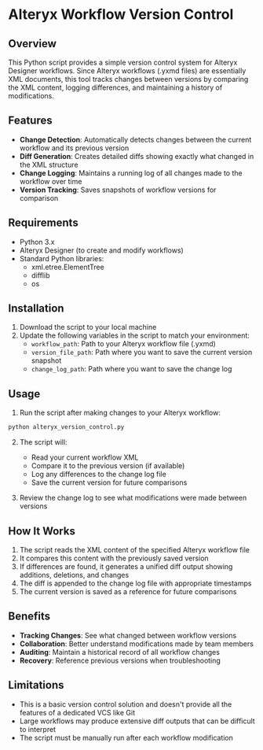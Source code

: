 # Alteryx Workflow Version Control

## Overview

This Python script provides a simple version control system for Alteryx Designer workflows. Since Alteryx workflows (.yxmd files) are essentially XML documents, this tool tracks changes between versions by comparing the XML content, logging differences, and maintaining a history of modifications.

## Features

- **Change Detection**: Automatically detects changes between the current workflow and its previous version
- **Diff Generation**: Creates detailed diffs showing exactly what changed in the XML structure
- **Change Logging**: Maintains a running log of all changes made to the workflow over time
- **Version Tracking**: Saves snapshots of workflow versions for comparison

## Requirements

- Python 3.x
- Alteryx Designer (to create and modify workflows)
- Standard Python libraries:
  - xml.etree.ElementTree
  - difflib
  - os

## Installation

1. Download the script to your local machine
2. Update the following variables in the script to match your environment:
   - `workflow_path`: Path to your Alteryx workflow file (.yxmd)
   - `version_file_path`: Path where you want to save the current version snapshot
   - `change_log_path`: Path where you want to save the change log

## Usage

1. Run the script after making changes to your Alteryx workflow:

```bash
python alteryx_version_control.py
```

2. The script will:
   - Read your current workflow XML
   - Compare it to the previous version (if available)
   - Log any differences to the change log file
   - Save the current version for future comparisons

3. Review the change log to see what modifications were made between versions

## How It Works

1. The script reads the XML content of the specified Alteryx workflow file
2. It compares this content with the previously saved version
3. If differences are found, it generates a unified diff output showing additions, deletions, and changes
4. The diff is appended to the change log file with appropriate timestamps
5. The current version is saved as a reference for future comparisons

## Benefits

- **Tracking Changes**: See what changed between workflow versions
- **Collaboration**: Better understand modifications made by team members
- **Auditing**: Maintain a historical record of all workflow changes
- **Recovery**: Reference previous versions when troubleshooting

## Limitations

- This is a basic version control solution and doesn't provide all the features of a dedicated VCS like Git
- Large workflows may produce extensive diff outputs that can be difficult to interpret
- The script must be manually run after each workflow modification


